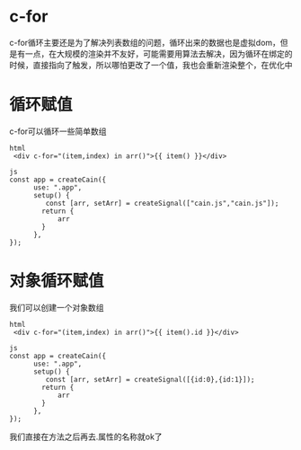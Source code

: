 # c-for
c-for循环主要还是为了解决列表数组的问题，循环出来的数据也是虚拟dom，但是有一点，在大规模的渲染并不友好，可能需要用算法去解决，因为循环在绑定的时候，直接指向了触发，所以哪怕更改了一个值，我也会重新渲染整个，在优化中
# 循环赋值
c-for可以循环一些简单数组
```
html
 <div c-for="(item,index) in arr()">{{ item() }}</div>

js
const app = createCain({
      use: ".app",
      setup() {
         const [arr, setArr] = createSignal(["cain.js","cain.js"]);
        return {
            arr
        }
      },
});
```
# 对象循环赋值
我们可以创建一个对象数组
```
html
 <div c-for="(item,index) in arr()">{{ item().id }}</div>

js
const app = createCain({
      use: ".app",
      setup() {
         const [arr, setArr] = createSignal([{id:0},{id:1}]);
        return {
            arr
        }
      },
});
```
我们直接在方法之后再去.属性的名称就ok了